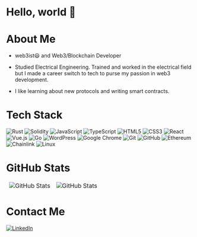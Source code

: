 # Hello, world 👋

# About Me
- web3ist😃 and Web3/Blockchain Developer

- Studied Electrical Engineering. Trained and worked in the electrical field but I made a career switch to tech to purse my passion in web3 development.
- I like learning about new protocols and writing smart contracts.

# Tech Stack
![Rust](https://img.shields.io/badge/rust-%23000000.svg?style=for-the-badge&logo=rust&logoColor=white) ![Solidity](https://img.shields.io/badge/Solidity-%23363636.svg?style=for-the-badge&logo=solidity&logoColor=white) ![JavaScript](https://img.shields.io/badge/javascript-%23323330.svg?style=for-the-badge&logo=javascript&logoColor=%23F7DF1E) ![TypeScript](https://img.shields.io/badge/typescript-%23007ACC.svg?style=for-the-badge&logo=typescript&logoColor=white) ![HTML5](https://img.shields.io/badge/html5-%23E34F26.svg?style=for-the-badge&logo=html5&logoColor=white) ![CSS3](https://img.shields.io/badge/css3-%231572B6.svg?style=for-the-badge&logo=css3&logoColor=white) ![React](https://img.shields.io/badge/react-%2320232a.svg?style=for-the-badge&logo=react&logoColor=%2361DAFB) ![Vue.js](https://img.shields.io/badge/vuejs-%2335495e.svg?style=for-the-badge&logo=vuedotjs&logoColor=%234FC08D) ![Go](https://img.shields.io/badge/go-%2300ADD8.svg?style=for-the-badge&logo=go&logoColor=white) ![WordPress](https://img.shields.io/badge/WordPress-%23117AC9.svg?style=for-the-badge&logo=WordPress&logoColor=white) ![Google Chrome](https://img.shields.io/badge/Google%20Chrome-4285F4?style=for-the-badge&logo=GoogleChrome&logoColor=white) ![Git](https://img.shields.io/badge/git-%23F05033.svg?style=for-the-badge&logo=git&logoColor=white) ![GitHub](https://img.shields.io/badge/github-%23121011.svg?style=for-the-badge&logo=github&logoColor=white) ![Ethereum](https://img.shields.io/badge/Ethereum-3C3C3D?style=for-the-badge&logo=Ethereum&logoColor=white) ![Chainlink](https://img.shields.io/badge/Chainlink-375BD2?style=for-the-badge&logo=Chainlink&logoColor=white) ![Linux](https://img.shields.io/badge/Linux-FCC624?style=for-the-badge&logo=linux&logoColor=black)

# GitHub Stats
<table align="center" border="0" cellpadding="0" cellspacing="0">
  <thead>
    <tr>
      <td>
        <img
          src="https://github-readme-stats.vercel.app/api?username=lemusosa&show_icons=true&locale=en&theme=tokyonight&count_private=true"
          alt="GitHub Stats"
        />
      </td>
      <td>
        <img
          src="https://streak-stats.demolab.com/?user=lemusosa&theme=tokyonight"
          alt="GitHub Stats"
        />
      </td>
    </tr>
  </thead>
</table>

# Contact Me
[![LinkedIn](https://img.shields.io/badge/linkedin-%230077B5.svg?style=for-the-badge&logo=linkedin&logoColor=white)](https://www.linkedin.com/in/solomonweb3/) 
